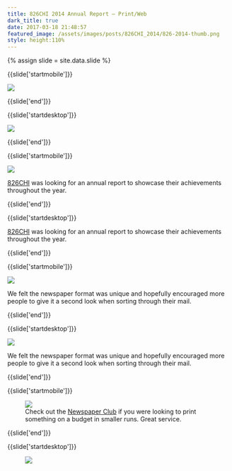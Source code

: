 ```yaml
---
title: 826CHI 2014 Annual Report — Print/Web
dark_title: true
date: 2017-03-18 21:48:57
featured_image: /assets/images/posts/826CHI_2014/826-2014-thumb.png
style: height:110%
---
```

{% assign slide = site.data.slide %}

{{slide['startmobile']}}

<div><img src='{{ site.url }}/assets/images/posts/826CHI_2014/826-2014-1-mobile.png' srcset='{{ site.url }}/assets/images/posts/826CHI_2014/826-2014-1-mobile.png 375w, {{ site.url }}/assets/images/posts/826CHI_2014/826-2014-1-mobile@2x.png 750w, {{ site.url }}/assets/images/posts/826CHI_2014/826-2014-1-mobile@3x.png 1125w'></div>

{{slide['end']}}

{{slide['startdesktop']}}

<div><img class='full-width' src='{{ site.url }}/assets/images/posts/826CHI_2014/826-2014-1@2x.png' srcset='{{ site.url }}/assets/images/posts/826CHI_2014/826-2014-1.png 1024w, {{ site.url }}/assets/images/posts/826CHI_2014/826-2014-1@2x.png 2048w, {{ site.url }}/assets/images/posts/826CHI_2014/826-2014-1@3x.png 3072w'></div>

{{slide['end']}}

{{slide['startmobile']}}

<div><img src='{{ site.url }}/assets/images/posts/826CHI_2014/826-2014-2-mobile.png' srcset='{{ site.url }}/assets/images/posts/826CHI_2014/826-2014-2-mobile.png 375w, {{ site.url }}/assets/images/posts/826CHI_2014/826-2014-2-mobile@2x.png 750w, {{ site.url }}/assets/images/posts/826CHI_2014/826-2014-2-mobile@3x.png 1125w'></div>

<a href='http://826CHI.org/'>826CHI</a> was looking for an annual report to showcase their achievements throughout the year.

{{slide['end']}}

{{slide['startdesktop']}}

<a href='http://826CHI.org/'>826CHI</a> was looking for an annual report to showcase their achievements throughout the year.

{{slide['end']}}

{{slide['startmobile']}}

<div><img src='{{ site.url }}/assets/images/posts/826CHI_2014/826-2015-1.gif'></div>

We felt the newspaper format was unique and hopefully encouraged more people to give it a second look when sorting through their mail.

{{slide['end']}}

{{slide['startdesktop']}}

<div><img src='{{ site.url }}/assets/images/posts/826CHI_2014/826-2014-2@3x.png' srcset='{{ site.url }}/assets/images/posts/826CHI_2014/826-2014-2.png 615w, {{ site.url }}/assets/images/posts/826CHI_2014/826-2014-2@2x.png 1230w, {{ site.url }}/assets/images/posts/826CHI_2014/826-2014-2@3x.png 1845w'></div>

We felt the newspaper format was unique and hopefully encouraged more people to give it a second look when sorting through their mail.

{{slide['end']}}

{{slide['startmobile']}}

<figure>

<div><img class='full-height' src='{{ site.url }}/assets/images/posts/826CHI_2014/826-2014-4-mobile.png' srcset='{{ site.url }}/assets/images/posts/826CHI_2014/826-2014-4-mobile.png 375w, {{ site.url }}/assets/images/posts/826CHI_2014/826-2014-4-mobile@2x.png 750w, {{ site.url }}/assets/images/posts/826CHI_2014/826-2014-4-mobile@3x.png 1125w'></div>

<figcaption class='bg-dark'>Check out the <a href='https://www.newspaperclub.com/'>Newspaper Club</a> if you were looking to print something on a budget in smaller runs. Great service.</figcaption>

</figure>

{{slide['end']}}

{{slide['startdesktop']}}

<figure>

<!--- <div><img src='{{ site.url }}/assets/images/posts/826CHI_2014/826-2014-3.png' srcset='{{ site.url }}/assets/images/posts/826CHI_2014/826-2014-3.png 394w, {{ site.url }}/assets/images/posts/826CHI_2014/826-2014-3@2x.png 788w, {{ site.url }}/assets/images/posts/826CHI_2014/826-2014-3@3x.png 1182w'></div>

The gif below replaces the above .png
-->

<div class='row'>

<div><img src='{{ site.url }}/assets/images/posts/826CHI_2014/826-2015-1.gif'></div><!--

--><div><img src='{{ site.url }}/assets/images/posts/826CHI_2014/826-2014-4@3x.png' srcset='{{ site.url }}/assets/images/posts/826CHI_2014/826-2014-4.png 234w, {{ site.url }}/assets/images/posts/826CHI_2014/826-2014-4@2x.png 468w, {{ site.url }}/assets/images/posts/826CHI_2014/826-2014-4@3x.png 702w'></div>

</div>

<figcaption>Check out the <a href='https://www.newspaperclub.com/'>Newspaper Club</a> if you were looking to print something on a budget in smaller runs. Great service.</figcaption>

</figure>

{{slide['end']}}

{{slide['startmobile']}}

<div><img src='{{ site.url }}/assets/images/posts/826CHI_2014/826-2014-5.png' srcset='{{ site.url }}/assets/images/posts/826CHI_2014/826-2014-5.png 554w, {{ site.url }}/assets/images/posts/826CHI_2014/826-2014-5@2x.png 1108w, {{ site.url }}/assets/images/posts/826CHI_2014/826-2014-5@3x.png 1662w'></div>

I designed and (jank-ily) <a href='http://826chi.org/2014/'>built a website</a> to accompany the piece for sharing the content on social media, email campaigns and things of that nature throughout the following year.

{{slide['end']}}

{{slide['startdesktop']}}

I designed and (jank-ily) <a href='http://826chi.org/2014/'>built a website</a> to accompany the piece for sharing the content on social media, email campaigns and things of that nature throughout the following year.

<div><img src='{{ site.url }}/assets/images/posts/826CHI_2014/826-2014-5@3x.png' srcset='{{ site.url }}/assets/images/posts/826CHI_2014/826-2014-5.png 554w, {{ site.url }}/assets/images/posts/826CHI_2014/826-2014-5@2x.png 1108w, {{ site.url }}/assets/images/posts/826CHI_2014/826-2014-5@3x.png 1662w'></div>

{{slide['end']}}